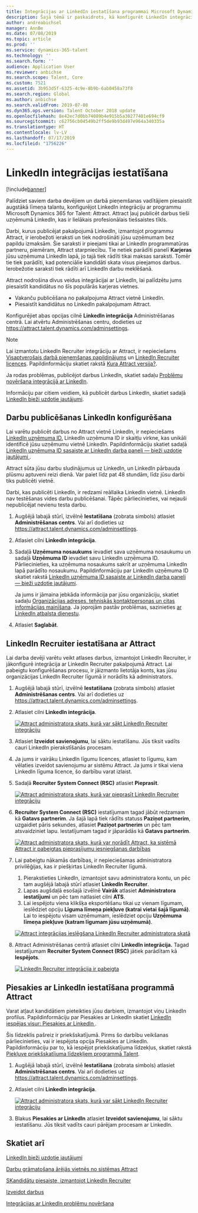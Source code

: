 ```yaml
---
title: Integrācijas ar LinkedIn iestatīšana programmai Microsoft Dynamics 365 for Talent - Attract
description: Šajā tēmā ir paskaidrots, kā konfigurēt LinkedIn integrāciju programmai Microsoft Dynamics 365 for Talent - Attract, lai jūs varētu viegli publicēt darbus LinkedIn no Attract, un lai jūsu personāla atlases speciālisti varētu sinhronizēt savu darbinieku atlases informāciju ar kandidāta LinkedIn profilu.
author: andreabichsel
manager: AnnBe
ms.date: 07/08/2019
ms.topic: article
ms.prod: ''
ms.service: dynamics-365-talent
ms.technology: ''
ms.search.form: ''
audience: Application User
ms.reviewer: anbichse
ms.search.scope: Talent, Core
ms.custom: 7521
ms.assetid: 3b953d5f-6325-4c9e-8b9b-6ab0458a73f8
ms.search.region: Global
ms.author: anbichse
ms.search.validFrom: 2019-07-08
ms.dyn365.ops.version: Talent October 2018 update
ms.openlocfilehash: 8e42ec7d0bb74089b4e915b5a30277401e694cf9
ms.sourcegitcommit: c62756cb04549b2ff5de9b93d497e964a340335a
ms.translationtype: HT
ms.contentlocale: lv-LV
ms.lasthandoff: 07/17/2019
ms.locfileid: "1756226"
---
```

# <a name="set-up-linkedin-integration"></a>LinkedIn integrācijas iestatīšana

[!include[banner](../includes/banner.md)]

Palīdziet saviem darba devējiem un darbā pieņemšanas vadītājiem piesaistīt augstākā līmeņa talantu, konfigurējot LinkedIn integrāciju ar programmu Microsoft Dynamics 365 for Talent: Attract. Attract ļauj publicēt darbus tieši uzņēmumā LinkedIn, kas ir lielākais profesionālais tiešsaistes tīkls.

Darbi, kurus publicējat pakalpojumā LinkedIn, izmantojot programmu Attract, ir ierobežoti ieraksti un tiek nodrošināti jūsu uzņēmumam bez papildu izmaksām. Šie saraksti ir pieejami tikai ar LinkedIn programmatūras partneru, piemēram, Attract starpniecību. Tie netiek parādīti panelī **Karjeras** jūsu uzņēmuma LinkedIn lapā, jo tajā tiek rādīti tikai maksas saraksti. Tomēr tie tiek parādīti, kad potenciālie kandidāti skata visus pieejamos darbus. Ierobežotie saraksti tiek rādīti arī LinkedIn darbu meklēšanā.

Attract nodrošina divus veidus integrācijai ar LinkedIn, lai palīdzētu jums piesaistīt kandidātus no šīs populārās karjeras vietnes.

- Vakanču publicēšana no pakalpojuma Attract vietnē LinkedIn.
- Piesaistīt kandidātus no LinkedIn pakalpojumam Attract.

Konfigurējiet abas opcijas cilnē **LinkedIn integrācija** Administrēšanas centrā. Lai atvērtu Administrēšanas centru, dodieties uz <https://attract.talent.dynamics.com/adminsettings>.

> [!NOTE]
> Lai izmantotu LinkedIn Recruiter integrāciju ar Attract, ir nepieciešams [Visaptverošais darbā pieņemšanas papildinājums](https://docs.microsoft.com/dynamics365/unified-operations/talent/attract-comprehensive-hiring) un [LinkedIn Recruiter licences](https://business.linkedin.com/talent-solutions/cx/17/08/recruiter-demo-fs2-k18). Papildinformāciju skatiet rakstā [Kura Attract versija?](./attract-comprehensive-hiring.md).

Ja rodas problēmas, publicējot darbus LinkedIn, skatiet sadaļu [Problēmu novēršana integrācijā ar LinkedIn](./attract-troubleshoot-linkedin.md).

Informāciju par citiem veidiem, kā publicēt darbus LinkedIn, skatiet sadaļā [LinkedIn bieži uzdotie jautājumi](./attract-linkedin-faq.md).

## <a name="configure-job-posting-to-linkedin"></a>Darbu publicēšanas LinkedIn konfigurēšana

Lai varētu publicēt darbus no Attract vietnē LinkedIn, ir nepieciešams [LinkedIn uzņēmuma ID.](https://aka.ms/findID) LinkedIn uzņēmuma ID ir skaitļu virkne, kas unikāli identificē jūsu uzņēmumu vietnē LinkedIn. Papildinformāciju skatiet sadaļā [LinkedIn uzņēmuma ID sasaiste ar LinkedIn darba paneli — bieži uzdotie jautājumi ](https://aka.ms/findID).

Attract sūta jūsu darbu sludinājumus uz LinkedIn, un LinkedIn pārbauda plūsmu aptuveni reizi dienā. Var paiet līdz pat 48 stundām, līdz jūsu darbi tiks publicēti vietnē.

Darbi, kas publicēti LinkedIn, ir redzami reāllaika LinkedIn vietnē. LinkedIn nav testēšanas vides darbu publicēšanai. Tāpēc pārliecinieties, vai nejauši nepublicējat nevienu testa darbu. 

1. Augšējā labajā stūrī, izvēlnē **Iestatīšana** (zobrata simbols) atlasiet **Administrēšanas centrs**. Vai arī dodieties uz <https://attract.talent.dynamics.com/adminsettings>.
2. Atlasiet cilni **LinkedIn integrācija**.
3. Sadaļā **Uzņēmuma nosaukums** ievadiet sava uzņēmuma nosaukumu un sadaļā **Uzņēmuma ID** ievadiet savu LinkedIn uzņēmuma ID. Pārliecinieties, ka uzņēmuma nosaukums sakrīt ar uzņēmuma LinkedIn lapā parādīto nosaukumu. Papildinformāciju par LinkedIn uzņēmuma ID skatiet rakstā [LinkedIn uzņēmuma ID sasaiste ar LinkedIn darba paneli — bieži uzdotie jautājumi](https://www.linkedin.com/help/linkedin/answer/98972).

    Ja jums ir jāmaina jebkāda informācija par jūsu organizāciju, skatiet sadaļu [Organizācijas adreses, tehniskās kontaktpersonas un citas informācijas mainīšana](https://docs.microsoft.com/office365/admin/manage/change-address-contact-and-more). Ja joprojām pastāv problēmas, sazinieties [ar LinkedIn atbalsta dienestu](https://www.linkedin.com/help/linkedin).

4. Atlasiet **Saglabāt**.

## <a name="set-up-linkedin-recruiter-with-attract"></a>LinkedIn Recruiter iestatīšana ar Attract 

Lai darba devēji varētu veikt atlases darbus, izmantojot LinkedIn Recruiter, ir jākonfigurē integrācija ar LinkedIn Recruiter pakalpojumā Attract. Lai pabeigtu konfigurēšanas procesu, ir jāizmanto lietotāja konts, kas jūsu organizācijas LinkedIn Recruiter līgumā ir norādīts kā administrators.

1. Augšējā labajā stūrī, izvēlnē **Iestatīšana** (zobrata simbols) atlasiet **Administrēšanas centrs**. Vai arī dodieties uz <https://attract.talent.dynamics.com/adminsettings>.
2. Atlasiet cilni **LinkedIn integrācija**.

    [![Attract administratora skats, kurā var sākt LinkedIn Recruiter integrāciju](./media/LinkedInConnect.png)](./media/LinkedInConnect.png)

3. Atlasiet **Izveidot savienojumu**, lai sāktu iestatīšanu. Jūs tiksit vadīts cauri LinkedIn pierakstīšanās procesam.
4. Ja jums ir vairāku LinkedIn līgumu licences, atlasiet to līgumu, kam vēlaties izveidot savienojumu ar sistēmu Attract. Ja jums ir tikai viena LinkedIn līguma licence, šo darbību varat izlaist.
5. Sadaļā **Recruiter System Connect (RSC)** atlasiet **Pieprasīt**.

    [![Attract administratora skats, kurā var pieprasīt LinkedIn Recruiter integrāciju](./media/RequestLinkedInRSC.png)](./media/RequestLinkedInRSC.png)

6. **Recruiter System Connect (RSC)** iestatījumam tagad jābūt redzamam kā **Gatavs partnerim**. Ja šajā lapā tiek rādīts statuss **Paziņot partnerim**, uzgaidiet pāris sekundes, atlasiet **Paziņot partnerim** un pēc tam atsvaidziniet lapu. Iestatījumam tagad ir jāparādās kā **Gatavs partnerim**.

    [![Attract administratora skats, kurā var norādīt Attract, ka sistēmā Attract ir pabeigtas pieprasījumu iesniegšanas darbības](./media/PartnerReadyRSC.png)](./media/PartnerReadyRSC.png)

7. Lai pabeigtu nākamās darbības, ir nepieciešamas administratora privilēģijas, kas ir piešķirtas LinkedIn Recruiter līgumā.

    1. Pierakstieties LinkedIn, izmantojot savu administratora kontu, un pēc tam augšējā labajā stūrī atlasiet **LinkedIn Recruiter**. 
    2. Lapas augšdaļā esošajā izvēlnē **Vairāk** atlasiet **Administratora iestatījumi** un pēc tam natlasiet cilni **ATS**.
    3. Lai iespējotu viena klikšķa eksportēšanu tikai uz vienam līgumam, ieslēdziet opciju **Līguma līmeņa piekļuve (katrai vietai šajā līgumā)**. Lai to iespējotu visam uzņēmumam, ieslēdziet opciju **Uzņēmuma līmeņa piekļuve (katram līgumam jūsu uzņēmumā)**.

    [![Attract integrācijas ieslēgšana LinkedIn Recruiter administratora skatā](./media/EnableRSC.png)](./media/EnableRSC.png)

8. Attract Administrēšanas centrā atlasiet cilni **LinkedIn integrācija.** Tagad iestatījumam **Recruiter System Connect (RSC)** jātiek parādītam kā **Iespējots**.

    [![LinkedIn Recruiter integrācija ir pabeigta](./media/RSCSetupComplete.png)](./media/RSCSetupComplete.png)

## <a name="set-up-apply-with-linkedin-in-attract"></a>Piesakies ar LinkedIn iestatīšana programmā Attract

Varat atļaut kandidātiem pieteikties jūsu darbiem, izmantojot viņu LinkedIn profilus. Papildinformāciju par Piesakies ar LinkedIn skatiet [LinkedIn iespējas visur: Piesakies ar LinkedIn ](https://blog.linkedin.com/2011/07/24/apply-with-linkedin).

Šis līdzeklis pašreiz ir priekšskatījumā. Pirms šo darbību veikšanas pārliecinieties, vai ir iespējota opcija Piesakies ar LinkedIn. Papildinformāciju par to, kā iespējot priekšskatījuma līdzekļus, skatiet rakstā [Piekļuve priekšskatījuma līdzekļiem programmā Talent](./access-preview-feature.md).

1. Augšējā labajā stūrī, izvēlnē **Iestatīšana** (zobrata simbols) atlasiet **Administrēšanas centrs**. Vai arī dodieties uz <https://attract.talent.dynamics.com/adminsettings>.
2. Atlasiet cilni **LinkedIn integrācija**.

    [![Attract administratora skats, kurā var sākt LinkedIn Recruiter integrāciju](./media/LinkedInConnect.png)](./media/LinkedInConnect.png)

3. Blakus **Piesakies ar LinkedIn** atlasiet **Izveidot savienojumu**, lai sāktu iestatīšanu. Jūs tiksit vadīts cauri pārējam procesam ar LinkedIn.

## <a name="see-also"></a>Skatiet arī

[LinkedIn bieži uzdotie jautājumi](./attract-linkedin-faq.md)

[Darbu grāmatošana ārējās vietnēs no sistēmas Attract](./posting-jobs-external.md)

[SKandidātu piesaiste, izmantojot LinkedIn Recruiter](./attract-linkedin-recruiter.md)

[Izveidot darbus](./creating-jobs-attract.md)

[Integrācijas ar LinkedIn problēmu novēršana](./attract-troubleshoot-linkedin.md)
